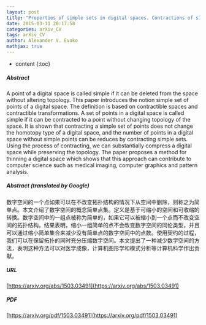 ```yaml
---
layout: post
title: "Properties of simple sets in digital spaces. Contractions of simple sets preserving the homotopy type of a digital space"
date: 2015-03-11 20:17:58
categories: arXiv_CV
tags: arXiv_CV
author: Alexander V. Evako
mathjax: true
---
```


* content
{:toc}

##### Abstract
A point of a digital space is called simple if it can be deleted from the space without altering topology. This paper introduces the notion simple set of points of a digital space. The definition is based on contractible spaces and contractible transformations. A set of points in a digital space is called simple if it can be contracted to a point without changing topology of the space. It is shown that contracting a simple set of points does not change the homotopy type of a digital space, and the number of points in a digital space without simple points can be reduces by contracting simple sets. Using the process of contracting, we can substantially compress a digital space while preserving the topology. The paper proposes a method for thinning a digital space which shows that this approach can contribute to computer science such as medical imaging, computer graphics and pattern analysis.

##### Abstract (translated by Google)
数字空间的一个点如果可以在不改变拓扑结构的情况下从空间中删除，则称之为简单点。本文介绍了数字空间的概念简单点集。定义是基于可缩小的空间和可收缩的转换。数字空间中的一组点被称为简单的，如果它可以被缩小到一个点而不改变空间的拓扑结构。结果表明，缩小一组简单的点不会改变数字空间的同伦类型，并且可以通过缩小简单集合来减少没有简单点的数字空间中的点数。使用契约的过程，我们可以在保留拓扑的同时充分压缩数字空间。本文提出了一种减少数字空间的方法，表明这种方法可以对医学成像，计算机图形学和模式分析等计算机科学作出贡献。

##### URL
[https://arxiv.org/abs/1503.03491](https://arxiv.org/abs/1503.03491)

##### PDF
[https://arxiv.org/pdf/1503.03491](https://arxiv.org/pdf/1503.03491)

